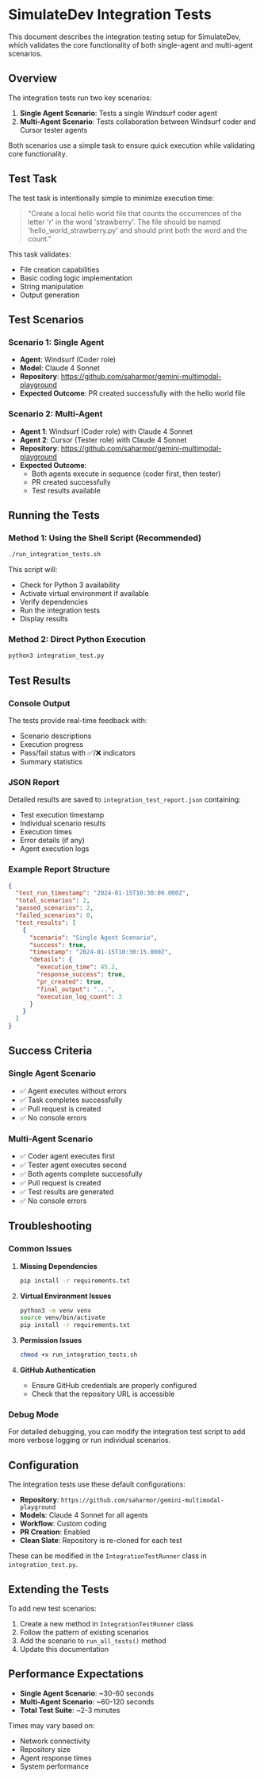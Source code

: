 # SimulateDev Integration Tests

This document describes the integration testing setup for SimulateDev, which validates the core functionality of both single-agent and multi-agent scenarios.

## Overview

The integration tests run two key scenarios:

1. **Single Agent Scenario**: Tests a single Windsurf coder agent
2. **Multi-Agent Scenario**: Tests collaboration between Windsurf coder and Cursor tester agents

Both scenarios use a simple task to ensure quick execution while validating core functionality.

## Test Task

The test task is intentionally simple to minimize execution time:

> "Create a local hello world file that counts the occurrences of the letter 'r' in the word 'strawberry'. The file should be named 'hello_world_strawberry.py' and should print both the word and the count."

This task validates:
- File creation capabilities
- Basic coding logic implementation
- String manipulation
- Output generation

## Test Scenarios

### Scenario 1: Single Agent
- **Agent**: Windsurf (Coder role)
- **Model**: Claude 4 Sonnet
- **Repository**: https://github.com/saharmor/gemini-multimodal-playground
- **Expected Outcome**: PR created successfully with the hello world file

### Scenario 2: Multi-Agent
- **Agent 1**: Windsurf (Coder role) with Claude 4 Sonnet
- **Agent 2**: Cursor (Tester role) with Claude 4 Sonnet
- **Repository**: https://github.com/saharmor/gemini-multimodal-playground
- **Expected Outcome**: 
  - Both agents execute in sequence (coder first, then tester)
  - PR created successfully
  - Test results available

## Running the Tests

### Method 1: Using the Shell Script (Recommended)

```bash
./run_integration_tests.sh
```

This script will:
- Check for Python 3 availability
- Activate virtual environment if available
- Verify dependencies
- Run the integration tests
- Display results

### Method 2: Direct Python Execution

```bash
python3 integration_test.py
```

## Test Results

### Console Output
The tests provide real-time feedback with:
- Scenario descriptions
- Execution progress
- Pass/fail status with ✅/❌ indicators
- Summary statistics

### JSON Report
Detailed results are saved to `integration_test_report.json` containing:
- Test execution timestamp
- Individual scenario results
- Execution times
- Error details (if any)
- Agent execution logs

### Example Report Structure
```json
{
  "test_run_timestamp": "2024-01-15T10:30:00.000Z",
  "total_scenarios": 2,
  "passed_scenarios": 2,
  "failed_scenarios": 0,
  "test_results": [
    {
      "scenario": "Single Agent Scenario",
      "success": true,
      "timestamp": "2024-01-15T10:30:15.000Z",
      "details": {
        "execution_time": 45.2,
        "response_success": true,
        "pr_created": true,
        "final_output": "...",
        "execution_log_count": 3
      }
    }
  ]
}
```

## Success Criteria

### Single Agent Scenario
- ✅ Agent executes without errors
- ✅ Task completes successfully
- ✅ Pull request is created
- ✅ No console errors

### Multi-Agent Scenario
- ✅ Coder agent executes first
- ✅ Tester agent executes second
- ✅ Both agents complete successfully
- ✅ Pull request is created
- ✅ Test results are generated
- ✅ No console errors

## Troubleshooting

### Common Issues

1. **Missing Dependencies**
   ```bash
   pip install -r requirements.txt
   ```

2. **Virtual Environment Issues**
   ```bash
   python3 -m venv venv
   source venv/bin/activate
   pip install -r requirements.txt
   ```

3. **Permission Issues**
   ```bash
   chmod +x run_integration_tests.sh
   ```

4. **GitHub Authentication**
   - Ensure GitHub credentials are properly configured
   - Check that the repository URL is accessible

### Debug Mode

For detailed debugging, you can modify the integration test script to add more verbose logging or run individual scenarios.

## Configuration

The integration tests use these default configurations:

- **Repository**: `https://github.com/saharmor/gemini-multimodal-playground`
- **Models**: Claude 4 Sonnet for all agents
- **Workflow**: Custom coding
- **PR Creation**: Enabled
- **Clean Slate**: Repository is re-cloned for each test

These can be modified in the `IntegrationTestRunner` class in `integration_test.py`.

## Extending the Tests

To add new test scenarios:

1. Create a new method in `IntegrationTestRunner` class
2. Follow the pattern of existing scenarios
3. Add the scenario to `run_all_tests()` method
4. Update this documentation

## Performance Expectations

- **Single Agent Scenario**: ~30-60 seconds
- **Multi-Agent Scenario**: ~60-120 seconds
- **Total Test Suite**: ~2-3 minutes

Times may vary based on:
- Network connectivity
- Repository size
- Agent response times
- System performance 